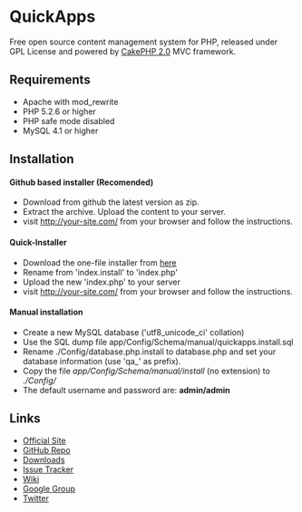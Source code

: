 # QuickApps

Free open source content management system for PHP, released under GPL License and powered by [CakePHP 2.0](http://cakephp.org) MVC framework.

## Requirements

 * Apache with mod_rewrite
 * PHP 5.2.6 or higher
 * PHP safe mode disabled
 * MySQL 4.1 or higher

## Installation

#### Github based installer (Recomended)

 * Download from github the latest version as zip.
 * Extract the archive. Upload the content to your server.
 * visit http://your-site.com/ from your browser and follow the instructions.
  
#### Quick-Installer

 * Download the one-file installer from [here](http://cms.quickapps.es/files/installer/index.install)
 * Rename from 'index.install' to 'index.php'
 * Upload the new 'index.php' to your server
 * visit http://your-site.com/ from your browser and follow the instructions.
  
#### Manual installation
 
 * Create a new MySQL database ('utf8_unicode_ci' collation)
 * Use the SQL dump file app/Config/Schema/manual/quickapps.install.sql
 * Rename ./Config/database.php.install to database.php and set your database information (use 'qa_' as prefix).
 * Copy the file _app/Config/Schema/manual/install_ (no extension) to _./Config/_
 * The default username and password are: **admin/admin**
 
## Links

 * [Official Site](https://cms.quickapps.es)
 * [GitHub Repo](https://github.com/QuickAppsCMS/QuickApps-CMS)
 * [Downloads](https://github.com/QuickAppsCMS/QuickApps-CMS/tags)
 * [Issue Tracker](https://github.com/QuickAppsCMS/QuickApps-CMS/issues)
 * [Wiki](https://github.com/QuickAppsCMS/QuickApps-CMS/wiki)
 * [Google Group](https://groups.google.com/group/quickapps-cms)
 * [Twitter](https://twitter.com/#!/quickapps_cms)